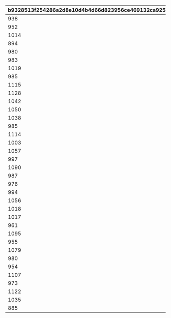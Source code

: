 |b9328513f254286a2d8e10d4b4d66d823956ce469132ca925716a3bb5cebea72|b64f2e16ba231b6e8dd1def6400ec41636cef69dbb26f9d7fa32c36640fb5313|b435227ec2c9e3621e48096ceac791ff7802fcd66d88b5806b408d8d1ddb7573|83424a912eff7be79c7d4cd1be4ef57dfc78463405c7510d3fdfd5c59878be3a|
| --- | --- | --- | --- |
|938|-354|1.6|100101|
|952|-499|1.6|100201|
|1014|-523|1.6|100301|
|894|-488|1.6|100401|
|980|-628|1.6|100601|
|983|-573|1.6|100701|
|1019|-544|1.6|100801|
|985|-510|1.6|100901|
|1115|-660|1.6|101001|
|1128|-415|1.6|101101|
|1042|-589|1.6|101201|
|1050|-501|1.6|101601|
|1038|-598|1.6|101701|
|985|-356|1.6|101801|
|1114|-494|1.6|102001|
|1003|-392|1.6|102101|
|1057|-407|1.6|102201|
|997|-388|1.6|102501|
|1090|-490|1.6|102701|
|987|-554|1.6|102801|
|976|-526|1.6|102901|
|994|-879|1.6|103001|
|1056|-560|1.6|103101|
|1018|-453|1.6|103301|
|1017|-345|1.6|103401|
|961|-674|1.6|103801|
|1095|-499|1.6|104001|
|955|-521|1.6|104201|
|1079|-581|1.6|104301|
|980|-538|1.6|104501|
|954|-364|1.6|104601|
|1107|-777|1.6|104801|
|973|-795|1.6|104901|
|1122|-492|1.6|105001|
|1035|-607|1.6|105201|
|885|-490|1.6|105301|